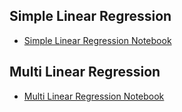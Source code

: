 ## Simple Linear Regression

- [Simple Linear Regression Notebook](https://colab.research.google.com/drive/1HZYiTocTcjcUInLXdvNhQEkE3wknhnAA?usp=sharing)

## Multi Linear Regression

- [Multi Linear Regression Notebook](https://colab.research.google.com/drive/1S09K7YEcIMU9NdHfFcHpZEP1fPRw-mJx?usp=sharing)
